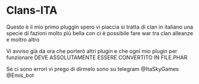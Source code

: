 # Clans-ITA
Questo è il mio primo pluggin spero vi piaccia  si tratta di clan in italiano una specie di fazioni molto più bella con ci è possibile fare war tra clan alleanze e moltro altro

Vi avviso già da ora che porterò altri plugin e che ogni mio plugin per funzionare DEVE ASSOLUTAMENTE ESSERE CONVERTITO IN FILE.PHAR

Se ci sono errori vi prego di dirmelo sono su telegram @ItaSkyGames @Emis_bot
